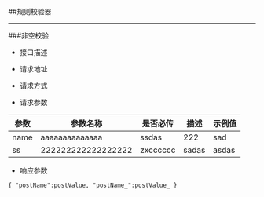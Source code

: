 
##规则校验器
***
###非空校验
* 接口描述

* 请求地址

* 请求方式

* 请求参数

|参数		|参数名称	|是否必传	|描述		|示例值		|
|-----------|-----------|-----------|-----------|-----------|
|name	|aaaaaaaaaaaaaa|ssdas|222|sad|
|ss	|222222222222222222|zxcccccc|sadas|asdas|

* 响应参数

`
	{
		"postName":postValue,
		"postName_":postValue_
	}
`
